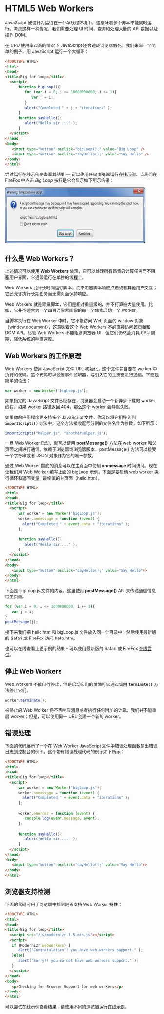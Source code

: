 # HTML5 Web Workers

JavaScript 被设计为运行在一个单线程环境中，这意味着多个脚本不能同时运行。考虑这样一种情况，我们需要处理 UI 时间，查询和处理大量的 API 数据以及操作 DOM。

在 CPU 使用率过高的情况下 JavaScript 还会造成浏览器假死。我们来举一个简单的例子，用 JavaScript 运行一个大循环：

```html
<!DOCTYPE HTML>
<html>
<head>
<title>Big for loop</title>
  <script>
      function bigLoop(){
         for (var i = 0; i <= 10000000000; i += 1){
            var j = i;
         }
         alert("Completed " + j + "iterations" );
      }
      function sayHello(){
         alert("Hello sir...." );
      }
  </script>
</head>
<body>
   <input type="button" onclick="bigLoop();" value="Big Loop" />
   <input type="button" onclick="sayHello();" value="Say Hello" />
</body>
</html>
```

尝试运行在线示例来查看其结果 — 可以使用任何浏览器运行[在线示例](http://www.tutorialspoint.com/cgi-bin/practice.cgi?file=html5-60.htm)。当我们在 FireFox 中点击 _Big Loop_ 按钮是它会显示如下所示结果：

![big loop](images/bigloop.jpg)

## 什么是 Web Workers？

上述情况可以使用 __Web Workers__ 处理，它可以处理所有昂贵的计算任务而不阻塞用户界面，它通常运行在单独的线程上。

Web Workers 允许长时间运行脚本，而不阻塞脚本响应点击或者其他用户交互；它还允许执行长期任务而无需页面保持响应。

Web Workers 就是背景脚本，它们是相对重量级的，并不打算被大量使用。比如，它并不适合为一个四百万像素图像的每一个像素启动一个 worker。

当脚本执行在 Web Worker 中时，它不能访问 Web 页面的 window 对象（window.document），这意味着这个 Web Workers 不必直接访问该页面和 DOM API。尽管 Web Workers 不能阻塞浏览器 UI，但它们仍然会消耗 CPU 周期，降低系统的响应速度。

## Web Workers 的工作原理

Web Workers 使用 JavaScript 文件 URL 初始化，这个文件包含要在 worker 中执行的代码。这个代码可以设置事件监听器，与引入它的主页面进行通信。下面是简单的语法：

```javascript
var worker = new Worker('bigLoop.js');
```

如果指定的 JavaScript 文件已经存在，浏览器会启动一个新异步下载的 worker 线程。如果 worker 路径返回 404，那么这个 worker 会静默失败。

如果你的应用程序要支持多个 JavaScript 文件，你可以将它们导入到 __`importScripts()`__ 方法中，这个方法接收逗号分割的文件名作为参数，如下所示：

```javascript
importScripts("helper.js", "anotherHelper.js");
```

一旦 Web Worker 启动，就可以使用 __postMessage()__ 方法在 web worker 和父页面之间进行通信。依赖于浏览器或浏览器版本，postMessage() 方法可以接受一个字符串或者 JSON 对象作为它的唯一参数。

通过 Web Worker 攒底的消息可以在主页面中使用 __onmessage__ 时间访问。现在让我们用 Web Worker 编写上面的 bigLoop 示例。下面是要启动 web worker 执行循环和返回变量 __j__ 最终值的主页面（hello.htm）。

```html
<!DOCTYPE HTML>
<html>
<head>
<title>Big for loop</title>
  <script>
      var worker = new Worker('bigLoop.js');
      worker.onmessage = function (event) {
        alert("Completed " + event.data + "iterations" );
      };

      function sayHello(){
         alert("Hello sir...." );
      }
  </script>
</head>
<body>
   <input type="button" onclick="sayHello();" value="Say Hello"/>
</body>
</html>
```

下面是 bigLoop.js 文件的内容。这里使用 __postMessage()__ API 来传递通信信息给主页面。

```javascript
for (var i = 0; i <= 1000000000; i += 1){
   var j = i;
}
postMessage(j);
```

接下来我们把 hello.htm 和 bigLoop.js 文件放入同一个目录中，然后使用最新版的 Safari 或 FireFox 访问 hello.htm。

也可以在线查看上述示例的结果 - 可以使用最新版的 Safari 或 FireFox [在线尝试](http://www.tutorialspoint.com/cgi-bin/practice.cgi?file=html5-61.htm)。

## 停止 Web Workers

Web Workers 不能自行停止，但是启动它们的页面可以通过调用 __`terminate()`__ 方法停止它们。

```javascript
worker.terminate();
```

被终止的 Web Worker 将不再响应消息或者执行任何附加的计算。我们并不能重启 worker；但是，可以使用同一 URL 创建一个新的 worker。

## 错误处理

下面的代码展示了一个在 Web Worker JavaScript 文件中错误处理函数输出错误日志到控制台的例子。这个带有错误处理代码的例子如下所示：

```html
<!DOCTYPE HTML>
<html>
<head>
<title>Big for loop</title>
  <script>
      var worker = new Worker('bigLoop.js');
      worker.onmessage = function (event) {
        alert("Completed " + event.data + "iterations" );
      };

      worker.onerror = function (event) {
         console.log(event.message, event);
      };

      function sayHello(){
         alert("Hello sir...." );
      }
  </script>
</head>
<body>
   <input type="button" onclick="sayHello();" value="Say Hello"/>
</body>
</html>
```

## 浏览器支持检测

下面的代码可用于浏览器中检测是否支持 Web Worker 特性：

```html
<!DOCTYPE HTML>
<html>
<head>
<title>Big for loop</title>
  <script src="/js/modernizr-1.5.min.js"></script>
  <script>
   if (Modernizr.webworkers) {
      alert("Congratulation!! you have web workers support." );
   }else{
      alert("Sorry!! you do not have web workers support." );
   }
  </script>
</head>
<body>
   <p>Checking for Browser Support for web workers</p>
</body>
</html>
```

可以尝试在线示例查看结果 - 请使用不同的浏览器运行[在线示例](http://www.tutorialspoint.com/cgi-bin/practice.cgi?file=html5-62.htm)。